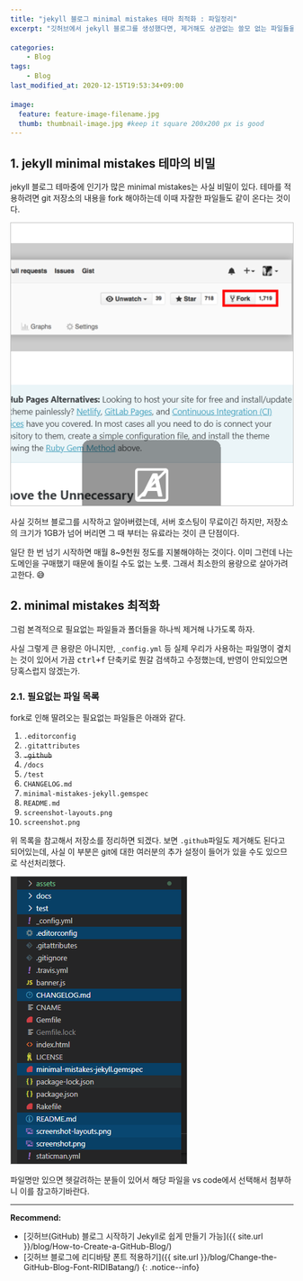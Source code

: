 ```yaml
---
title: "jekyll 블로그 minimal mistakes 테마 최적화 : 파일정리"
excerpt: "깃허브에서 jekyll 블로그를 생성했다면, 제거해도 상관없는 쓸모 없는 파일들을 제거해보자"

categories:
    - Blog
tags:
    - Blog
last_modified_at: 2020-12-15T19:53:34+09:00

image:
  feature: feature-image-filename.jpg
  thumb: thumbnail-image.jpg #keep it square 200x200 px is good
---
```


## 1. jekyll minimal mistakes 테마의 비밀
jekyll 블로그 테마중에 인기가 많은 minimal mistakes는 사실 비밀이 있다. 테마를 적용하려면 git 저장소의 내용을 fork 해야하는데 이때 자잘한 파일들도 같이 온다는 것이다.

![미니말 미스테이크 fork](/assets/images/clipboard/minimal-mistakes-fork.png)

사실 깃허브 블로그를 시작하고 알아버렸는데, 서버 호스팅이 무료이긴 하지만, 저장소의 크기가 1GB가 넘어 버리면 그 때 부터는 유료라는 것이 큰 단점이다.

일단 한 번 넘기 시작하면 매월 8~9천원 정도를 지불해야하는 것이다. 이미 그런데 나는 도메인을 구매했기 때문에 돌이킬 수도 없는 노릇. 그래서 최소한의 용량으로 살아가려고한다. 😅

## 2. minimal mistakes 최적화
그럼 본격적으로 필요없는 파일들과 폴더들을 하나씩 제거해 나가도록 하자.

사실 그렇게 큰 용량은 아니지만, `_config.yml` 등 실제 우리가 사용하는 파일명이 곂치는 것이 있어서 가끔 <kbd>ctrl+f</kbd> 단축키로 뭔갈 검색하고 수정했는데, 반영이 안되있으면 당혹스럽지 않겠는가.

### 2.1. 필요없는 파일 목록
fork로 인해 딸려오는 필요없는 파일들은 아래와 같다.

1. `.editorconfig`
2. `.gitattributes`
3. ~~`.github`~~
4. `/docs`
5. `/test`
6. `CHANGELOG.md`
7. `minimal-mistakes-jekyll.gemspec`
8. `README.md`
9. `screenshot-layouts.png`
10. `screenshot.png`

위 목록을 참고해서 저장소를 정리하면 되겠다. 보면 `.github`파일도 제거해도 된다고 되어있는데, 사실 이 부분은 git에 대한 여러분의 추가 설정이 들어가 있을 수도 있으므로 삭선처리했다.

![remove-unnecessary-list](../assets/images/clipboard/remove-unnecessary-list.png)

파일명만 있으면 헷갈려하는 분들이 있어서 해당 파일을 vs code에서 선택해서 첨부하니 이를 참고하기바란다.

-------------------------
**Recommend:**  
- [깃허브(GitHub) 블로그 시작하기 Jekyll로 쉽게 만들기 가능]({{ site.url }}/blog/How-to-Create-a-GitHub-Blog/)
- [깃허브 블로그에 리디바탕 폰트 적용하기]({{ site.url }}/blog/Change-the-GitHub-Blog-Font-RIDIBatang/)
{: .notice--info}